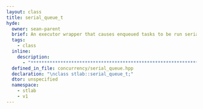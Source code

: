 ```yaml
---
layout: class
title: serial_queue_t
hyde:
  owner: sean-parent
  brief: An executor wrapper that causes enqueued tasks to be run serially.
  tags:
    - class
  inline:
    description:
      - "***********************************************************************************************"
  defined_in_file: concurrency/serial_queue.hpp
  declaration: "\nclass stlab::serial_queue_t;"
  dtor: unspecified
  namespace:
    - stlab
    - v1
---
```

